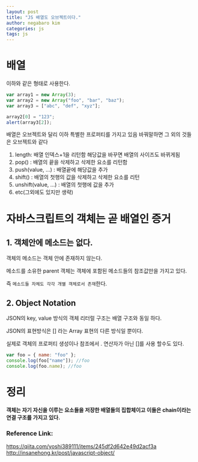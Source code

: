 ```yaml
---
layout: post
title: "JS 배열도 오브젝트이다."
author: negabaro kim
categories: js
tags: js
---
```


# 배열

이하와 같은 형태로 사용한다.

```js
var array1 = new Array(3);
var array2 = new Array("foo", "bar", "baz");
var array3 = ["abc", "def", "xyz"];

array2[0] = "123";
alert(array3[2]);
```

배열은 오브젝트와 달리 이하 특별한 프로퍼티를 가지고 있음
바꿔말하면 그 외의 것들은 오브젝트와 같다

1. length: 배열 인덱스+1을 리턴함 해당값을 바꾸면 배열의 사이즈도 바뀌게됨
2. pop() : 배열의 끝을 삭제하고 삭제한 요소를 리턴함
3. push(value, ...) : 배열끝에 해당값을 추가
4. shift() : 배열의 첫행의 값을 삭제하고 삭제한 요소를 리턴
5. unshift(value, ...) : 배열의 첫행에 값을 추가
6. etc(그외에도 있지만 생략)

# 자바스크립트의 객체는 곧 배열인 증거

## 1. 객체안에 메소드는 없다.

객체의 메소드는 객체 안에 존재하지 않는다.

메소드를 소유한 parent 객체는 객체에 포함된 메소드들의 참조값만을 가지고 있다.

즉 `메소드들 자체도 각각 개별 객체로서 존재`한다.

## 2. Object Notation

JSON의 key, value 방식의 객체 리터럴 구조는 배열 구조와 동일 하다.

JSON의 표현방식은 [] 라는 Array 표현의 다른 방식일 뿐이다.

실제로 객체의 프로퍼티 생성이나 참조에서 . 연산자가 아닌 []를 사용 할수도 있다.

```js
var foo = { name: "foo" };
console.log(foo["name"]); //foo
console.log(foo.name); //foo
```

# 정리

**객체는 자기 자신을 이루는 요소들을 저장한 배열들의 집합체이고 이들은 chain이라는 연결 구조를 가지고 있다.**

### Reference Link:

https://qiita.com/yoshi389111/items/245df2d642e49d2acf3a
http://insanehong.kr/post/javascript-object/
